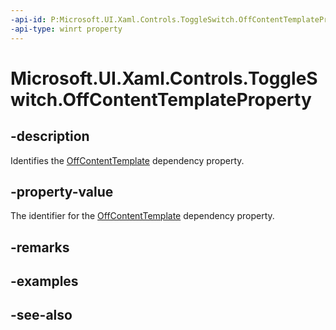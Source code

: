 ```yaml
---
-api-id: P:Microsoft.UI.Xaml.Controls.ToggleSwitch.OffContentTemplateProperty
-api-type: winrt property
---
```


<!-- Property syntax
public Windows.UI.Xaml.DependencyProperty OffContentTemplateProperty { get; }
-->

# Microsoft.UI.Xaml.Controls.ToggleSwitch.OffContentTemplateProperty

## -description
Identifies the [OffContentTemplate](toggleswitch_offcontenttemplate.md) dependency property.

## -property-value
The identifier for the [OffContentTemplate](toggleswitch_offcontenttemplate.md) dependency property.

## -remarks

## -examples

## -see-also
